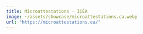 ```yaml
---
title: Microattestations - ICÉA
image: ~/assets/showcase/microattestations.ca.webp
url: "https://microattestations.ca/"
---
```

